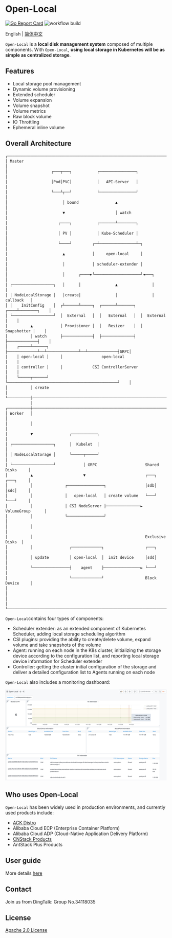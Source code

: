 # Open-Local

[![Go Report Card](https://goreportcard.com/badge/github.com/alibaba/open-local)](https://goreportcard.com/report/github.com/alibaba/open-local)
![workflow build](https://github.com/alibaba/open-local/actions/workflows/build.yml/badge.svg)

English | [简体中文](./README_zh_CN.md)

`Open-Local` is a **local disk management system** composed of multiple components. With `Open-Local`, **using local storage in Kubernetes will be as simple as centralized storage**.

## Features

- Local storage pool management
- Dynamic volume provisioning
- Extended scheduler
- Volume expansion
- Volume snapshot
- Volume metrics
- Raw block volume
- IO Throttling
- Ephemeral inline volume

## Overall Architecture

```
┌─────────────────────────────────────────────────────────────────────────────┐
│ Master                                                                      │
│                   ┌───┬───┐           ┌────────────────┐                    │
│                   │Pod│PVC│           │   API-Server   │                    │
│                   └───┴┬──┘           └────────────────┘                    │
│                        │ bound                ▲                             │
│                        ▼                      │ watch                       │
│                      ┌────┐           ┌───────┴────────┐                    │
│                      │ PV │           │ Kube-Scheduler │                    │
│                      └────┘         ┌─┴────────────────┴─┐                  │
│                        ▲            │     open-local     │                  │
│                        │            │ scheduler-extender │                  │
│                        │      ┌────►└────────────────────┘◄───┐             │
│ ┌──────────────────┐   │      │               ▲               │             │
│ │ NodeLocalStorage │   │create│               │               │  callback   │
│ │    InitConfig    │  ┌┴──────┴─────┐  ┌──────┴───────┐  ┌────┴────────┐    │
│ └──────────────────┘  │  External   │  │   External   │  │  External   │    │
│          ▲            │ Provisioner │  │   Resizer    │  │ Snapshotter │    │
│          │ watch      ├─────────────┤  ├──────────────┤  ├─────────────┤    │
│    ┌─────┴──────┐     ├─────────────┴──┴──────────────┴──┴─────────────┤GRPC│
│    │ open-local │     │                 open-local                     │    │
│    │ controller │     │             CSI ControllerServer               │    │
│    └─────┬──────┘     └────────────────────────────────────────────────┘    │
│          │ create                                                           │
└──────────┼──────────────────────────────────────────────────────────────────┘
           │
┌──────────┼──────────────────────────────────────────────────────────────────┐
│ Worker   │                                                                  │
│          │                                                                  │
│          ▼                ┌───────────┐                                     │
│ ┌──────────────────┐      │  Kubelet  │                                     │
│ │ NodeLocalStorage │      └─────┬─────┘                                     │
│ └──────────────────┘            │ GRPC                     Shared Disks     │
│          ▲                      ▼                          ┌───┐  ┌───┐     │
│          │              ┌────────────────┐                 │sdb│  │sdc│     │
│          │              │   open-local   │ create volume   └───┘  └───┘     │
│          │              │ CSI NodeServer ├───────────────► VolumeGroup      │
│          │              └────────────────┘                                  │
│          │                                                                  │
│          │                                                 Exclusive Disks  │
│          │                ┌─────────────┐                  ┌───┐            │
│          │ update         │ open-local  │  init device     │sdd│            │
│          └────────────────┤    agent    ├────────────────► └───┘            │
│                           └─────────────┘                  Block Device     │
│                                                                             │
│                                                                             │
└─────────────────────────────────────────────────────────────────────────────┘
```

`Open-Local`contains four types of components:

- Scheduler extender: as an extended component of Kubernetes Scheduler, adding local storage scheduling algorithm
- CSI plugins: providing the ability to create/delete volume, expand volume and take snapshots of the volume
- Agent: running on each node in the K8s cluster, initializing the storage device according to the configuration list, and reporting local storage device information for Scheduler extender
- Controller: getting the cluster initial configuration of the storage and deliver a detailed configuration list to Agents running on each node

`Open-Local` also includes a monitoring dashboard:

![](docs/imgs/open-local-dashboard.png)

## Who uses Open-Local

`Open-Local` has been widely used in production environments, and currently used products include:

- [ACK Distro](https://github.com/AliyunContainerService/ackdistro)
- Alibaba Cloud ECP (Enterprise Container Platform)
- Alibaba Cloud ADP (Cloud-Native Application Delivery Platform)
- [CNStack Products](https://github.com/alibaba/CNStackCommunityEdition)
- AntStack Plus Products

## User guide

More details [here](docs/user-guide/user-guide.md)

## Contact

Join us from DingTalk: Group No.34118035

## License

[Apache 2.0 License](LICENSE)